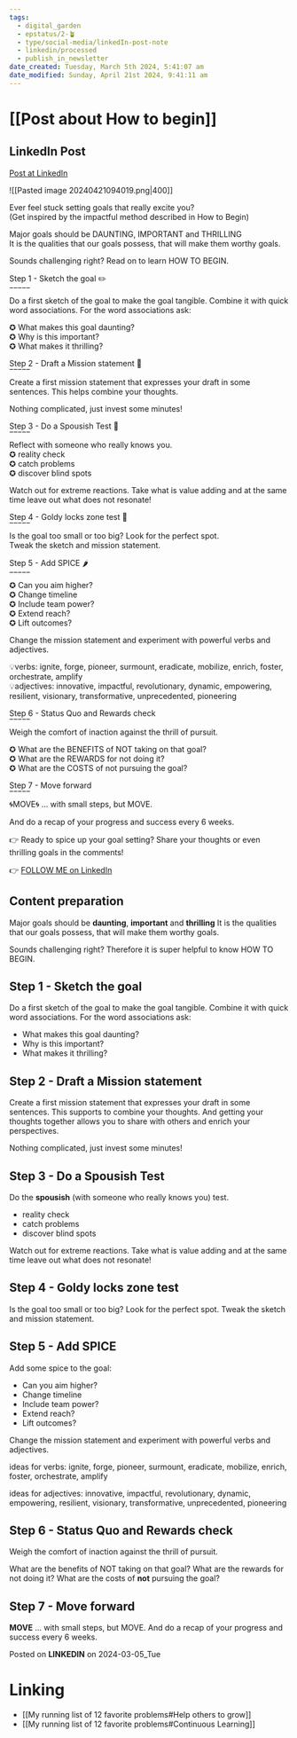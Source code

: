 ```yaml
---
tags:
  - digital_garden
  - epstatus/2-🪴
  - type/social-media/linkedIn-post-note
  - linkedin/processed
  - publish_in_newsletter
date_created: Tuesday, March 5th 2024, 5:41:07 am
date_modified: Sunday, April 21st 2024, 9:41:11 am
---
```

# [[Post about How to begin]]
## LinkedIn Post
[Post at LinkedIn](https://www.linkedin.com/posts/sebastiankamilli_ever-feel-stuck-setting-goals-that-really-activity-7170689607540420609-ZkdV?utm_source=share&utm_medium=member_desktop)

![[Pasted image 20240421094019.png|400]]

Ever feel stuck setting goals that really excite you?  
(Get inspired by the impactful method described in How to Begin)  
  
Major goals should be DAUNTING, IMPORTANT and THRILLING  
It is the qualities that our goals possess, that will make them worthy goals.  
  
Sounds challenging right? Read on to learn HOW TO BEGIN.  
  
Step 1 - Sketch the goal ✏️  
‾‾‾‾‾  
Do a first sketch of the goal to make the goal tangible. Combine it with quick word associations. For the word associations ask:  
  
✪ What makes this goal daunting?  
✪ Why is this important?  
✪ What makes it thrilling?  
  
Step 2 - Draft a Mission statement 📜  
‾‾‾‾‾  
Create a first mission statement that expresses your draft in some sentences. This helps combine your thoughts.  
  
Nothing complicated, just invest some minutes!  
  
Step 3 - Do a Spousish Test 🤲  
‾‾‾‾‾  
Reflect with someone who really knows you.  
✪ reality check  
✪ catch problems  
✪ discover blind spots  
  
Watch out for extreme reactions. Take what is value adding and at the same time leave out what does not resonate!  
  
Step 4 - Goldy locks zone test 👸  
‾‾‾‾‾  
Is the goal too small or too big? Look for the perfect spot.  
Tweak the sketch and mission statement.  
  
Step 5 - Add SPICE 🌶️  
‾‾‾‾‾  
✪ Can you aim higher?  
✪ Change timeline  
✪ Include team power?  
✪ Extend reach?  
✪ Lift outcomes?  
  
Change the mission statement and experiment with powerful verbs and adjectives.  
  
💡verbs: ignite, forge, pioneer, surmount, eradicate, mobilize, enrich, foster, orchestrate, amplify  
💡adjectives: innovative, impactful, revolutionary, dynamic, empowering, resilient, visionary, transformative, unprecedented, pioneering  
  
Step 6 - Status Quo and Rewards check  
‾‾‾‾‾  
Weigh the comfort of inaction against the thrill of pursuit.  
  
✪ What are the BENEFITS of NOT taking on that goal?  
✪ What are the REWARDS for not doing it?  
✪ What are the COSTS of not pursuing the goal?  
  
Step 7 - Move forward  
‾‾‾‾‾  
🌀MOVE🌀 ... with small steps, but MOVE.  
  
And do a recap of your progress and success every 6 weeks.  
  
👉 Ready to spice up your goal setting? Share your thoughts or even thrilling goals in the comments!

👉 [FOLLOW ME on LinkedIn](https://www.linkedin.com/comm/mynetwork/discovery-see-all?usecase=PEOPLE_FOLLOWS&followMember=sebastiankamilli)

## Content preparation
Major goals should be **daunting**, **important** and **thrilling** 
It is the qualities that our goals possess, that will make them worthy goals.

Sounds challenging right? Therefore it is super helpful to know HOW TO BEGIN.
## Step 1 - Sketch the goal
Do a first sketch of the goal to make the goal tangible. Combine it with quick word associations. For the word associations ask:

+ What makes this goal daunting?
+ Why is this important?
+ What makes it thrilling?

## Step 2 - Draft a Mission statement
Create a first mission statement  that expresses your draft in some sentences. This supports to combine your thoughts. And getting your thoughts together allows you to share with others and enrich your perspectives.

Nothing complicated, just invest some minutes!

## Step 3 - Do a Spousish Test
Do the **spousish** (with someone who really knows you) test.
+ reality check
+ catch problems
+ discover blind spots

Watch out for extreme reactions. Take what is value adding and at the same time leave out what does not resonate! 

## Step 4 - Goldy locks zone test
Is the goal too small or too big? Look for the perfect spot.
Tweak the sketch and mission statement.

## Step 5 - Add SPICE
Add some spice to the goal:
+ Can you aim higher?
+ Change timeline
+ Include team power?
+ Extend reach?
+ Lift outcomes?

Change the mission statement and experiment with powerful verbs and adjectives.

ideas for verbs: ignite, forge, pioneer, surmount, eradicate, mobilize, enrich, foster, orchestrate, amplify

ideas for adjectives: innovative, impactful, revolutionary, dynamic, empowering, resilient, visionary, transformative, unprecedented, pioneering

## Step 6 - Status Quo and Rewards check
Weigh the comfort of inaction against the thrill of pursuit.

What are the benefits of NOT taking on that goal? 
What are the rewards for not doing it?
What are the costs of **not** pursuing the goal?

## Step 7 - Move forward
**MOVE** ... with small steps, but MOVE.
And do a recap of your progress and success every 6 weeks.

Posted on **LINKEDIN** on 2024-03-05_Tue
# Linking
+ [[My running list of 12 favorite problems#Help others to grow]]
+ [[My running list of 12 favorite problems#Continuous Learning]]